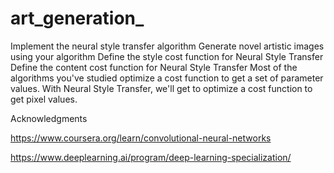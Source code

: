 # art_generation_
Implement the neural style transfer algorithm
Generate novel artistic images using your algorithm
Define the style cost function for Neural Style Transfer
Define the content cost function for Neural Style Transfer
Most of the algorithms you've studied optimize a cost function to get a set of parameter values. With Neural Style Transfer, we'll get to optimize a cost function to get pixel values.

Acknowledgments

https://www.coursera.org/learn/convolutional-neural-networks

https://www.deeplearning.ai/program/deep-learning-specialization/
